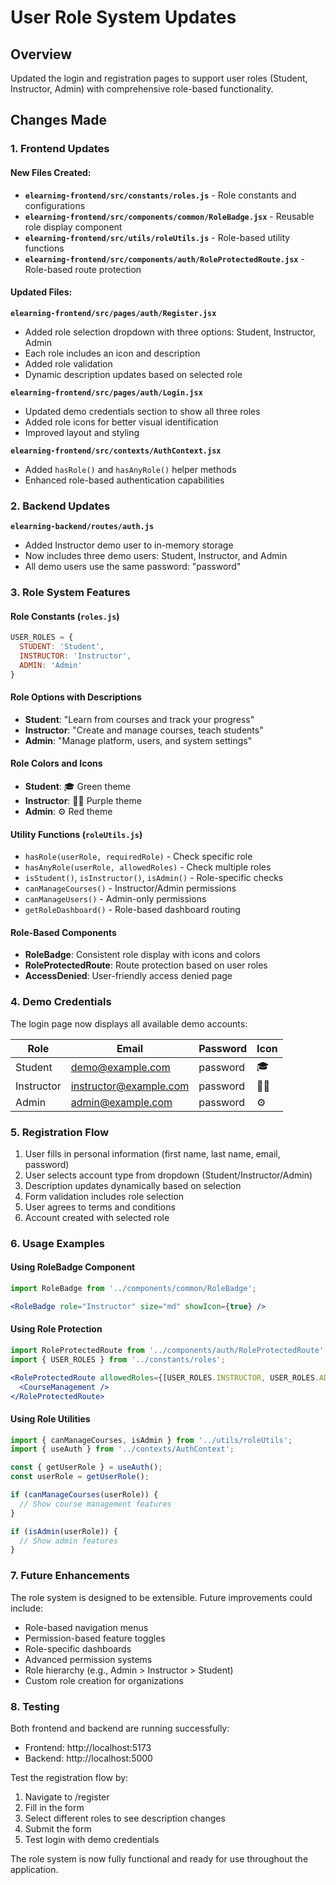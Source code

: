 # User Role System Updates

## Overview
Updated the login and registration pages to support user roles (Student, Instructor, Admin) with comprehensive role-based functionality.

## Changes Made

### 1. Frontend Updates

#### New Files Created:
- **`elearning-frontend/src/constants/roles.js`** - Role constants and configurations
- **`elearning-frontend/src/components/common/RoleBadge.jsx`** - Reusable role display component
- **`elearning-frontend/src/utils/roleUtils.js`** - Role-based utility functions
- **`elearning-frontend/src/components/auth/RoleProtectedRoute.jsx`** - Role-based route protection

#### Updated Files:

**`elearning-frontend/src/pages/auth/Register.jsx`**
- Added role selection dropdown with three options: Student, Instructor, Admin
- Each role includes an icon and description
- Added role validation
- Dynamic description updates based on selected role

**`elearning-frontend/src/pages/auth/Login.jsx`**
- Updated demo credentials section to show all three roles
- Added role icons for better visual identification
- Improved layout and styling

**`elearning-frontend/src/contexts/AuthContext.jsx`**
- Added `hasRole()` and `hasAnyRole()` helper methods
- Enhanced role-based authentication capabilities

### 2. Backend Updates

**`elearning-backend/routes/auth.js`**
- Added Instructor demo user to in-memory storage
- Now includes three demo users: Student, Instructor, and Admin
- All demo users use the same password: "password"

### 3. Role System Features

#### Role Constants (`roles.js`)
```javascript
USER_ROLES = {
  STUDENT: 'Student',
  INSTRUCTOR: 'Instructor', 
  ADMIN: 'Admin'
}
```

#### Role Options with Descriptions
- **Student**: "Learn from courses and track your progress"
- **Instructor**: "Create and manage courses, teach students"
- **Admin**: "Manage platform, users, and system settings"

#### Role Colors and Icons
- **Student**: 🎓 Green theme
- **Instructor**: 👨‍🏫 Purple theme  
- **Admin**: ⚙️ Red theme

#### Utility Functions (`roleUtils.js`)
- `hasRole(userRole, requiredRole)` - Check specific role
- `hasAnyRole(userRole, allowedRoles)` - Check multiple roles
- `isStudent()`, `isInstructor()`, `isAdmin()` - Role-specific checks
- `canManageCourses()` - Instructor/Admin permissions
- `canManageUsers()` - Admin-only permissions
- `getRoleDashboard()` - Role-based dashboard routing

#### Role-Based Components
- **RoleBadge**: Consistent role display with icons and colors
- **RoleProtectedRoute**: Route protection based on user roles
- **AccessDenied**: User-friendly access denied page

### 4. Demo Credentials

The login page now displays all available demo accounts:

| Role | Email | Password | Icon |
|------|-------|----------|------|
| Student | demo@example.com | password | 🎓 |
| Instructor | instructor@example.com | password | 👨‍🏫 |
| Admin | admin@example.com | password | ⚙️ |

### 5. Registration Flow

1. User fills in personal information (first name, last name, email, password)
2. User selects account type from dropdown (Student/Instructor/Admin)
3. Description updates dynamically based on selection
4. Form validation includes role selection
5. User agrees to terms and conditions
6. Account created with selected role

### 6. Usage Examples

#### Using RoleBadge Component
```jsx
import RoleBadge from '../components/common/RoleBadge';

<RoleBadge role="Instructor" size="md" showIcon={true} />
```

#### Using Role Protection
```jsx
import RoleProtectedRoute from '../components/auth/RoleProtectedRoute';
import { USER_ROLES } from '../constants/roles';

<RoleProtectedRoute allowedRoles={[USER_ROLES.INSTRUCTOR, USER_ROLES.ADMIN]}>
  <CourseManagement />
</RoleProtectedRoute>
```

#### Using Role Utilities
```jsx
import { canManageCourses, isAdmin } from '../utils/roleUtils';
import { useAuth } from '../contexts/AuthContext';

const { getUserRole } = useAuth();
const userRole = getUserRole();

if (canManageCourses(userRole)) {
  // Show course management features
}

if (isAdmin(userRole)) {
  // Show admin features
}
```

### 7. Future Enhancements

The role system is designed to be extensible. Future improvements could include:

- Role-based navigation menus
- Permission-based feature toggles
- Role-specific dashboards
- Advanced permission systems
- Role hierarchy (e.g., Admin > Instructor > Student)
- Custom role creation for organizations

### 8. Testing

Both frontend and backend are running successfully:
- Frontend: http://localhost:5173
- Backend: http://localhost:5000

Test the registration flow by:
1. Navigate to /register
2. Fill in the form
3. Select different roles to see description changes
4. Submit the form
5. Test login with demo credentials

The role system is now fully functional and ready for use throughout the application.
